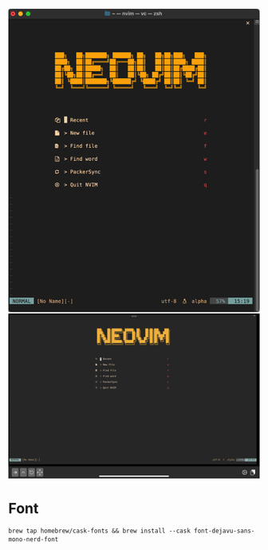 ![nvim 1](https://raw.githubusercontent.com/jacyl4/neovim-config/main/screenshot/1.png)
![nvim 2](https://raw.githubusercontent.com/jacyl4/neovim-config/main/screenshot/2.png)
# Font
`brew tap homebrew/cask-fonts && brew install --cask font-dejavu-sans-mono-nerd-font`
 
